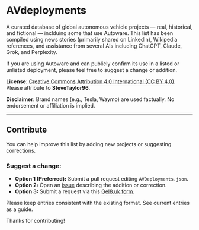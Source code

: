 # AVdeployments

A curated database of global autonomous vehicle projects — real, historical, and fictional — inclduing some that use Autoware. This list has been compiled using news stories (primarily shared on LinkedIn), Wikipedia references, and assistance from several AIs including ChatGPT, Claude, Grok, and Perplexity. 

If you are using Autoware and can publicly confirm its use in a listed or unlisted deployment, please feel free to suggest a change or addition.

**License**: [Creative Commons Attribution 4.0 International (CC BY 4.0)](https://creativecommons.org/licenses/by/4.0/).  
Please attribute to **SteveTaylor96**.

**Disclaimer**: Brand names (e.g., Tesla, Waymo) are used factually. No endorsement or affiliation is implied.

---

## Contribute

You can help improve this list by adding new projects or suggesting corrections.

### Suggest a change:
- **Option 1 (Preferred):** Submit a pull request editing `AVDeployments.json`.
- **Option 2:** Open an [issue](https://github.com/SteveTaylor96/AVdeployments/issues) describing the addition or correction.
- **Option 3:** Submit a request via this [Gel8.uk form](https://gel8.uk/AVDeployments/).

Please keep entries consistent with the existing format. See current entries as a guide.

Thanks for contributing!
